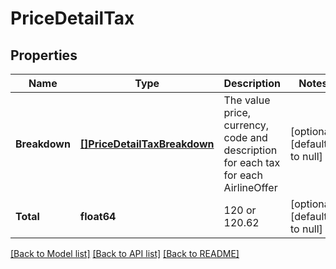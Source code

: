 # PriceDetailTax

## Properties
Name | Type | Description | Notes
------------ | ------------- | ------------- | -------------
**Breakdown** | [**[]PriceDetailTaxBreakdown**](PriceDetailTaxBreakdown.md) | The value price, currency, code and description for each tax for each AirlineOffer | [optional] [default to null]
**Total** | **float64** | 120 or 120.62 | [optional] [default to null]

[[Back to Model list]](../README.md#documentation-for-models) [[Back to API list]](../README.md#documentation-for-api-endpoints) [[Back to README]](../README.md)



